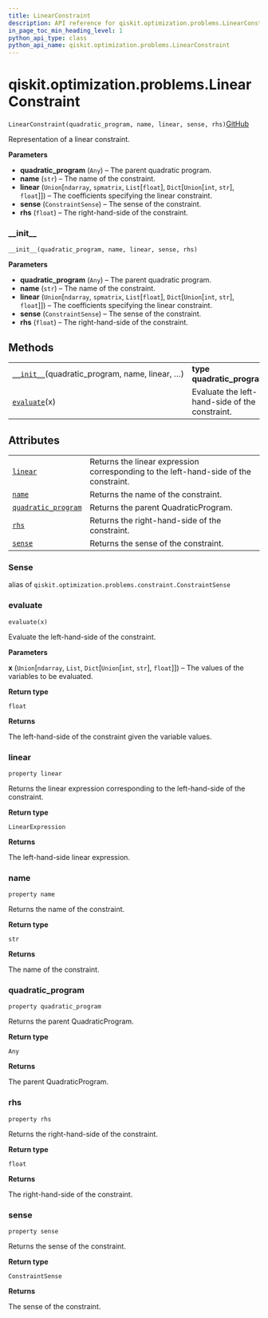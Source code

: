 ```yaml
---
title: LinearConstraint
description: API reference for qiskit.optimization.problems.LinearConstraint
in_page_toc_min_heading_level: 1
python_api_type: class
python_api_name: qiskit.optimization.problems.LinearConstraint
---
```


<span id="qiskit-optimization-problems-linearconstraint" />

# qiskit.optimization.problems.LinearConstraint

<span id="qiskit.optimization.problems.LinearConstraint" />

`LinearConstraint(quadratic_program, name, linear, sense, rhs)`[GitHub](https://github.com/qiskit-community/qiskit-aqua/tree/stable/0.8/qiskit/optimization/problems/linear_constraint.py "view source code")

Representation of a linear constraint.

**Parameters**

*   **quadratic\_program** (`Any`) – The parent quadratic program.
*   **name** (`str`) – The name of the constraint.
*   **linear** (`Union`\[`ndarray`, `spmatrix`, `List`\[`float`], `Dict`\[`Union`\[`int`, `str`], `float`]]) – The coefficients specifying the linear constraint.
*   **sense** (`ConstraintSense`) – The sense of the constraint.
*   **rhs** (`float`) – The right-hand-side of the constraint.

### \_\_init\_\_

<span id="qiskit.optimization.problems.LinearConstraint.__init__" />

`__init__(quadratic_program, name, linear, sense, rhs)`

**Parameters**

*   **quadratic\_program** (`Any`) – The parent quadratic program.
*   **name** (`str`) – The name of the constraint.
*   **linear** (`Union`\[`ndarray`, `spmatrix`, `List`\[`float`], `Dict`\[`Union`\[`int`, `str`], `float`]]) – The coefficients specifying the linear constraint.
*   **sense** (`ConstraintSense`) – The sense of the constraint.
*   **rhs** (`float`) – The right-hand-side of the constraint.

## Methods

|                                                                                                                                                                     |                                                |
| ------------------------------------------------------------------------------------------------------------------------------------------------------------------- | ---------------------------------------------- |
| [`__init__`](#qiskit.optimization.problems.LinearConstraint.__init__ "qiskit.optimization.problems.LinearConstraint.__init__")(quadratic\_program, name, linear, …) | **type quadratic\_program**`Any`               |
| [`evaluate`](#qiskit.optimization.problems.LinearConstraint.evaluate "qiskit.optimization.problems.LinearConstraint.evaluate")(x)                                   | Evaluate the left-hand-side of the constraint. |

## Attributes

|                                                                                                                                                           |                                                                                      |
| --------------------------------------------------------------------------------------------------------------------------------------------------------- | ------------------------------------------------------------------------------------ |
| [`linear`](#qiskit.optimization.problems.LinearConstraint.linear "qiskit.optimization.problems.LinearConstraint.linear")                                  | Returns the linear expression corresponding to the left-hand-side of the constraint. |
| [`name`](#qiskit.optimization.problems.LinearConstraint.name "qiskit.optimization.problems.LinearConstraint.name")                                        | Returns the name of the constraint.                                                  |
| [`quadratic_program`](#qiskit.optimization.problems.LinearConstraint.quadratic_program "qiskit.optimization.problems.LinearConstraint.quadratic_program") | Returns the parent QuadraticProgram.                                                 |
| [`rhs`](#qiskit.optimization.problems.LinearConstraint.rhs "qiskit.optimization.problems.LinearConstraint.rhs")                                           | Returns the right-hand-side of the constraint.                                       |
| [`sense`](#qiskit.optimization.problems.LinearConstraint.sense "qiskit.optimization.problems.LinearConstraint.sense")                                     | Returns the sense of the constraint.                                                 |

<span id="qiskit.optimization.problems.LinearConstraint.Sense" />

### Sense

alias of `qiskit.optimization.problems.constraint.ConstraintSense`

### evaluate

<span id="qiskit.optimization.problems.LinearConstraint.evaluate" />

`evaluate(x)`

Evaluate the left-hand-side of the constraint.

**Parameters**

**x** (`Union`\[`ndarray`, `List`, `Dict`\[`Union`\[`int`, `str`], `float`]]) – The values of the variables to be evaluated.

**Return type**

`float`

**Returns**

The left-hand-side of the constraint given the variable values.

### linear

<span id="qiskit.optimization.problems.LinearConstraint.linear" />

`property linear`

Returns the linear expression corresponding to the left-hand-side of the constraint.

**Return type**

`LinearExpression`

**Returns**

The left-hand-side linear expression.

### name

<span id="qiskit.optimization.problems.LinearConstraint.name" />

`property name`

Returns the name of the constraint.

**Return type**

`str`

**Returns**

The name of the constraint.

### quadratic\_program

<span id="qiskit.optimization.problems.LinearConstraint.quadratic_program" />

`property quadratic_program`

Returns the parent QuadraticProgram.

**Return type**

`Any`

**Returns**

The parent QuadraticProgram.

### rhs

<span id="qiskit.optimization.problems.LinearConstraint.rhs" />

`property rhs`

Returns the right-hand-side of the constraint.

**Return type**

`float`

**Returns**

The right-hand-side of the constraint.

### sense

<span id="qiskit.optimization.problems.LinearConstraint.sense" />

`property sense`

Returns the sense of the constraint.

**Return type**

`ConstraintSense`

**Returns**

The sense of the constraint.

